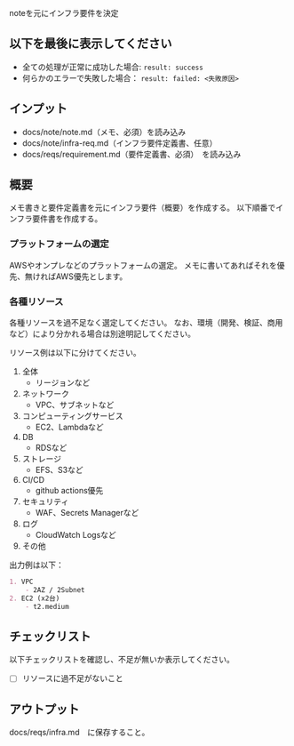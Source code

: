 noteを元にインフラ要件を決定

## 以下を最後に表示してください
- 全ての処理が正常に成功した場合: `result: success`
- 何らかのエラーで失敗した場合： `result: failed: <失敗原因>`

## インプット
- docs/note/note.md（メモ、必須）を読み込み
- docs/note/infra-req.md（インフラ要件定義書、任意）
- docs/reqs/requirement.md（要件定義書、必須）　を読み込み

## 概要
メモ書きと要件定義書を元にインフラ要件（概要）を作成する。
以下順番でインフラ要件書を作成する。

### プラットフォームの選定
AWSやオンプレなどのプラットフォームの選定。
メモに書いてあればそれを優先、無ければAWS優先とします。

### 各種リソース
各種リソースを過不足なく選定してください。
なお、環境（開発、検証、商用など）により分かれる場合は別途明記してください。

リソース例は以下に分けてください。

1. 全体
    - リージョンなど
2. ネットワーク
    - VPC、サブネットなど
3. コンピューティングサービス
    - EC2、Lambdaなど
4. DB
    - RDSなど
5. ストレージ
    - EFS、S3など
6. CI/CD
    - github actions優先
7. セキュリティ
    - WAF、Secrets Managerなど
8. ログ
    - CloudWatch Logsなど
9. その他

出力例は以下：
```markdown
1. VPC
    - 2AZ / 2Subnet
2. EC2 (x2台)
    - t2.medium
```

## チェックリスト
以下チェックリストを確認し、不足が無いか表示してください。
- [ ] リソースに過不足がないこと

## アウトプット
docs/reqs/infra.md　に保存すること。

